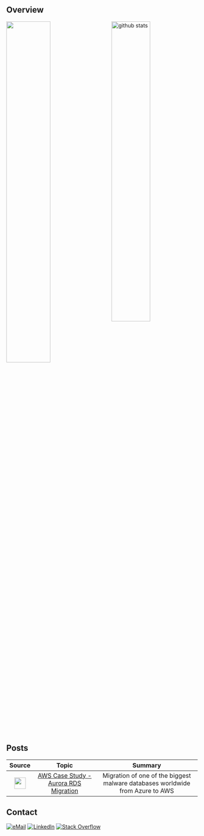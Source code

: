 ## Overview

<img src="https://github-readme-stats.vercel.app/api?username=anton-yurchenko&show_icons=true&theme=gotham&hide_title=true" alt="github stats" width="45%" align="right"/>

<img src="https://github-readme-streak-stats.herokuapp.com/?user=anton-yurchenko&theme=gotham" width="48%">

## Posts

| Source | Topic | Summary |  
|:---:|:---:|:---:|  
| <img src="https://user-images.githubusercontent.com/33016810/232733266-519a90c2-c5b7-4202-be88-cac0143960d0.png" width="30" height="30" /> | [AWS Case Study - Aurora RDS Migration](https://aws.amazon.com/solutions/case-studies/reasonlabs-case-study/) | Migration of one of the biggest malware databases worldwide from Azure to AWS |

## Contact

<a href="mailto:anton.doar@gmail.com">![eMail](https://img.shields.io/badge/Gmail-D14836?style=flat-square&logo=gmail&logoColor=white)</a>
<a href="https://www.linkedin.com/in/profile-anton/">![LinkedIn](https://img.shields.io/badge/LinkedIn-0077B5?style=flat-square&logo=linkedin&logoColor=white)</a>
<a href="https://stackoverflow.com/users/10483800/anton-yurchenko?tab=profile"><img alt="Stack Overflow" src="https://img.shields.io/badge/-Stack%20Overflow-FE7A16?style=flat-square&logo=stack-overflow&logoColor=white"></a>
